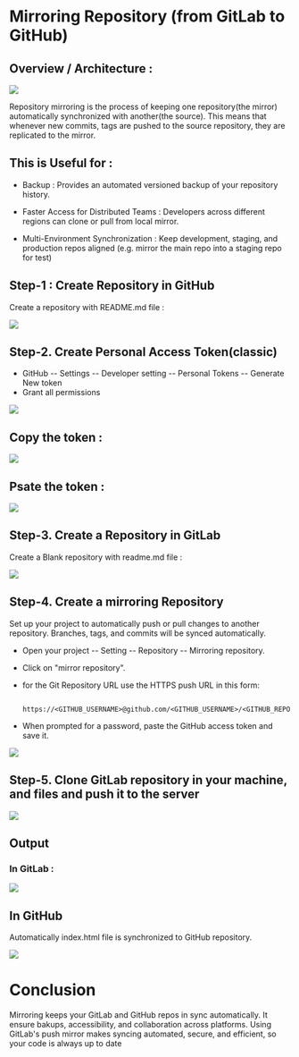# Mirroring Repository (from GitLab to GitHub)
 


## Overview / Architecture :

![](/img/Architecture.png)

Repository mirroring is the process of keeping one repository(the mirror) automatically synchronized with another(the source). This means that whenever new commits, tags are pushed to the source repository, they are replicated to the mirror.

## This is Useful for :
 -  Backup : Provides an automated versioned backup of your repository history.
 -  Faster Access for Distributed Teams : Developers across different regions can clone or pull from local mirror.

 - Multi-Environment Synchronization : Keep development, staging, and production repos aligned (e.g. mirror the main repo into a staging repo for test) 

 ## Step-1 : Create Repository in GitHub
 Create  a repository with README.md file :

 ![](/img/GitHub_Repo.png)

  ## Step-2. Create Personal Access Token(classic)

- GitHub -- Settings -- Developer setting -- Personal Tokens -- Generate New token
- Grant all permissions

![](/img/Token_Creation.png)

## Copy the token :

![](/img/Classis-Token.png)

## Psate the token :

![](/img/Paste-Token.png)

## Step-3. Create a Repository in GitLab
Create a Blank repository with readme.md file :

![](/img/GitLab_Repo.png)

## Step-4. Create a mirroring Repository
Set up your project to automatically push or pull changes to another repository. Branches, tags, and commits will be synced automatically.

- Open your project -- Setting -- Repository -- Mirroring repository.

- Click on "mirror repository".

- for the Git Repository URL use the HTTPS push URL in this form:
 
         https://<GITHUB_USERNAME>@github.com/<GITHUB_USERNAME>/<GITHUB_REPO>.git

- When prompted for a password, paste the GitHub access token and save it.

![](/img/itHub_Repo_URL.png)

## Step-5. Clone GitLab repository in your machine, and files and push it to the server

![](/img/Git-Clone-FileAdd-Push-Process.png)

## Output 

### In GitLab :

![](/img/Mirror-Add-File-GitLab.png)

## In GitHub

Automatically index.html file is synchronized to GitHub repository.

![](/img/Mirror_add-File-GitHub.png)

# Conclusion

Mirroring keeps your GitLab and GitHub repos in sync automatically.
It ensure bakups, accessibility, and collaboration across platforms.
Using GitLab's push mirror makes syncing automated, secure, and efficient, so your code is always up to date
